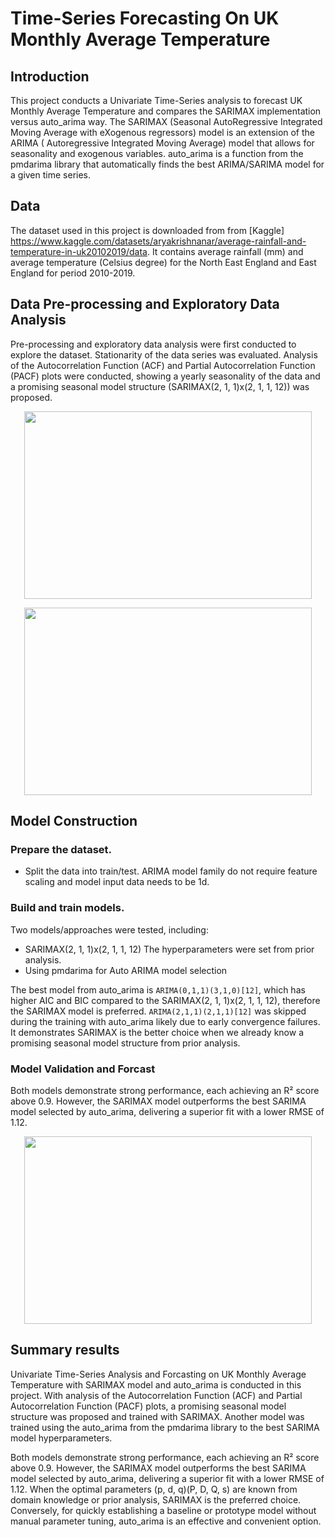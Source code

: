 # Time-Series Forecasting On UK Monthly Average Temperature
## Introduction 
This project conducts a Univariate Time-Series analysis to forecast UK Monthly Average Temperature and compares the SARIMAX implementation versus auto_arima way. The SARIMAX (Seasonal AutoRegressive Integrated Moving Average with eXogenous regressors) model is an extension of the ARIMA ( Autoregressive Integrated Moving Average) model that allows for seasonality and exogenous variables. auto_arima is a function from the pmdarima library that automatically finds the best ARIMA/SARIMA model for a given time series.

## Data 
The dataset used in this project is downloaded from from [Kaggle]  https://www.kaggle.com/datasets/aryakrishnanar/average-rainfall-and-temperature-in-uk20102019/data. It contains average rainfall (mm) and average temperature (Celsius degree) for the North East England and East England for period 2010-2019.

## Data Pre-processing and Exploratory Data Analysis
Pre-processing and exploratory data analysis were first conducted to explore the dataset. Stationarity of the data series was evaluated. Analysis of the Autocorrelation Function (ACF) and Partial Autocorrelation Function (PACF) plots were conducted, showing a yearly seasonality of the data and a promising seasonal model structure (SARIMAX(2, 1, 1)x(2, 1, 1, 12)) was proposed. 
<p align="center">
  <img width="460" height="300" src="https://raw.githubusercontent.com/JShi12/Time-Series-Forecasting-On-UK-Monthly-Average-Temperature/tree/main/Images/Temperature_ACF_PACF.png">
</p>

<p align="center">
  <img width="460" height="300" src="https://github.com/JShi12/Time-Series-Forecasting-On-UK-Monthly-Average-Temperature/tree/main/Images/temp_difference_acf_pacf.png">
</p>

## Model Construction
### Prepare the dataset. 
* Split the data into train/test. ARIMA model family do not require feature scaling and model input data needs to be 1d. 

### Build and train models. 
Two models/approaches were tested, including:
* SARIMAX(2, 1, 1)x(2, 1, 1, 12)
  The hyperparameters were set from prior analysis.
* Using pmdarima for Auto ARIMA model selection


The best model from auto_arima is `ARIMA(0,1,1)(3,1,0)[12]`, which has higher AIC and BIC compared to the SARIMAX(2, 1, 1)x(2, 1, 1, 12), therefore the SARIMAX model is preferred. `ARIMA(2,1,1)(2,1,1)[12]` was skipped during the training with auto_arima likely due to early convergence failures. It demonstrates SARIMAX is the better choice when we already know a promising seasonal model structure from prior analysis.  
### Model Validation and Forcast
Both models demonstrate strong performance, each achieving an R² score above 0.9. However, the SARIMAX model outperforms the best SARIMA model selected by auto_arima, delivering a superior fit with a lower RMSE of 1.12.

<p align="center">
  <img width="460" height="300" src="https://github.com/JShi12/Time-Series-Forecasting-On-UK-Monthly-Average-Temperature/tree/main/Images/Temperature_Fitting_and_Predictions.png">
</p>

## Summary results 

Univariate Time-Series Analysis and Forcasting on UK Monthly Average Temperature with SARIMAX model and auto_arima is conducted in this project. With analysis of the Autocorrelation Function (ACF) and Partial Autocorrelation Function (PACF) plots, a promising seasonal model structure was proposed and trained with SARIMAX. Another model was trained using the auto_arima from the pmdarima library to the best SARIMA model hyperparameters.

Both models demonstrate strong performance, each achieving an R² score above 0.9. However, the SARIMAX model outperforms the best SARIMA model selected by auto_arima, delivering a superior fit with a lower RMSE of 1.12. When the optimal parameters (p, d, q)(P, D, Q, s) are known from domain knowledge or prior analysis, SARIMAX is the preferred choice. Conversely, for quickly establishing a baseline or prototype model without manual parameter tuning, auto_arima is an effective and convenient option.
